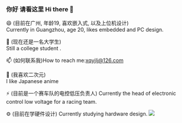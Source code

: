 ### 你好 请看这里 Hi there 👋

😄 (目前在广州, 年龄19, 喜欢嵌入式, 以及上位机设计)  
Currently in Guangzhou, age 20, likes embedded and PC design.

🔭 (现在还是一名大学生)  
Still a college student .

📫 (如何联系我)How to reach me:xqyjlj@126.com

👾 (我喜欢二次元)  
I like Japanese anime

⚡️ (目前是一个赛车队的电控低压负责人)
Currently the head of electronic control low voltage for a racing team.

⚙️ (目前在学硬件设计)
Currently studying hardware design.
![](https://github-readme-stats.vercel.app/api?username=xqyjlj)

